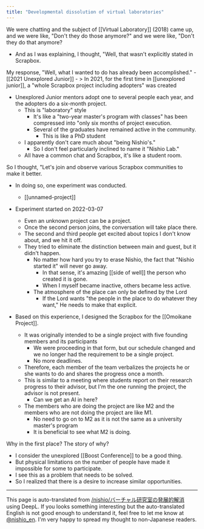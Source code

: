 ```yaml
---
title: "Developmental dissolution of virtual laboratories"
---
```


We were chatting and the subject of [[Virtual Laboratory]] (2018) came up, and we were like, "Don't they do those anymore?" and we were like, "Don't they do that anymore?
- And as I was explaining, I thought, "Well, that wasn't explicitly stated in Scrapbox.

My response, "Well, what I wanted to do has already been accomplished."
    - [[2021 Unexplored Junior]]
    - > In 2021, for the first time in [[unexplored junior]], a "whole Scrapbox project including adopters" was created
- Unexplored Junior mentors adopt one to several people each year, and the adopters do a six-month project.
    - This is "laboratory" style
        - It's like a "two-year master's program with classes" has been compressed into "only six months of project execution.
        - Several of the graduates have remained active in the community.
            - This is like a PhD student
    - I apparently don't care much about "being Nishio's."
        - So I don't feel particularly inclined to name it "Nishio Lab."
    - All have a common chat and Scrapbox, it's like a student room.

So I thought, "Let's join and observe various Scrapbox communities to make it better.
- In doing so, one experiment was conducted.
    - [[unnamed-project]]
- Experiment started on 2022-03-07
    - Even an unknown project can be a project.
    - Once the second person joins, the conversation will take place there.
    - The second and third people get excited about topics I don't know about, and we hit it off.
    - They tried to eliminate the distinction between main and guest, but it didn't happen.
        - No matter how hard you try to erase Nishio, the fact that "Nishio started it" will never go away.
            - In that sense, it's amazing [[side of well]] the person who created it is gone.
            - When I myself became inactive, others became less active.
        - The atmosphere of the place can only be defined by the Lord
            - If the Lord wants "the people in the place to do whatever they want," He needs to make that explicit.

- Based on this experience, I designed the Scrapbox for the [[Omoikane Project]].
    - It was originally intended to be a single project with five founding members and its participants
        - We were proceeding in that form, but our schedule changed and we no longer had the requirement to be a single project.
        - No more deadlines.
    - Therefore, each member of the team verbalizes the projects he or she wants to do and shares the progress once a month.
    - This is similar to a meeting where students report on their research progress to their advisor, but I'm the one running the project, the advisor is not present.
        - Can we get an AI in here?
    - The members who are doing the project are like M2 and the members who are not doing the project are like M1.
        - No need to go on to M2 as it is not the same as a university master's program
        - It is beneficial to see what M2 is doing.

Why in the first place? The story of why?
- I consider the unexplored [[Boost Conference]] to be a good thing.
- But physical limitations on the number of people have made it impossible for some to participate.
- I see this as a problem that needs to be solved.
- So I realized that there is a desire to increase similar opportunities.


---
This page is auto-translated from [/nishio/バーチャル研究室の発展的解消](https://scrapbox.io/nishio/バーチャル研究室の発展的解消) using DeepL. If you looks something interesting but the auto-translated English is not good enough to understand it, feel free to let me know at [@nishio_en](https://twitter.com/nishio_en). I'm very happy to spread my thought to non-Japanese readers.